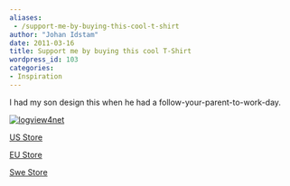 ```yaml
---
aliases:
 - /support-me-by-buying-this-cool-t-shirt
author: "Johan Idstam"
date: 2011-03-16
title: Support me by buying this cool T-Shirt
wordpress_id: 103
categories:
- Inspiration
---
```


I had my son design this when he had a follow-your-parent-to-work-day. 

[![logview4net](http://rlv.zcache.com/white_logo_on_back_tshirt-p2355025200664580434ec4_210.jpg)](http://www.zazzle.com/logview4net)

[US Store](http://www.zazzle.com/logview4net)

[EU Store](http://www.zazzle.co.uk/logview4net)

[Swe Store](http://www.zazzle.se/logview4net)

